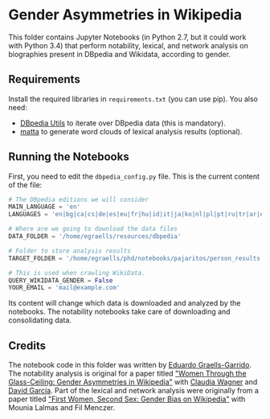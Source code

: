 # Gender Asymmetries in Wikipedia

This folder contains Jupyter Notebooks (in Python 2.7, but it could work with Python 3.4) that perform notability, lexical, and network analysis on biographies present in DBpedia and Wikidata, according to gender.

## Requirements 

Install the required libraries in `requirements.txt` (you can use pip).
You also need:

  * [DBpedia Utils](https://github.com/carnby/dbpedia_utils) to iterate over DBpedia data (this is mandatory).
  * [matta](https://github.com/carnby/matta) to generate word clouds of lexical analysis results (optional). 

## Running the Notebooks

First, you need to edit the `dbpedia_config.py` file. This is the current content of the file:

```python
# The DBpedia editions we will consider
MAIN_LANGUAGE = 'en'
LANGUAGES = 'en|bg|ca|cs|de|es|eu|fr|hu|id|it|ja|ko|nl|pl|pt|ru|tr|ar|el'.split('|')

# Where are we going to download the data files
DATA_FOLDER = '/home/egraells/resources/dbpedia'

# Folder to store analysis results
TARGET_FOLDER = '/home/egraells/phd/notebooks/pajaritos/person_results'

# This is used when crawling WikiData.
QUERY_WIKIDATA_GENDER = False
YOUR_EMAIL = 'mail@example.com'
```
  
Its content will change which data is downloaded and analyzed by the notebooks. The notability notebooks take care of downloading and consolidating data.

## Credits

The notebook code in this folder was written by [Eduardo Graells-Garrido](http://carnby.github.io). The notability analysis is original for a paper titled ["Women Through the Glass-Ceiling: Gender Asymmetries in Wikipedia"](http://arxiv.org/abs/1601.04890) with [Claudia Wagner](http://claudiawagner.info/) and [David García](http://dgarcia.eu/). Part of the lexical and network analysis were originally from a paper titled ["First Women, Second Sex: Gender Bias on Wikipedia"](http://arxiv.org/abs/1502.02341) with Mounia Lalmas and Fil Menczer.